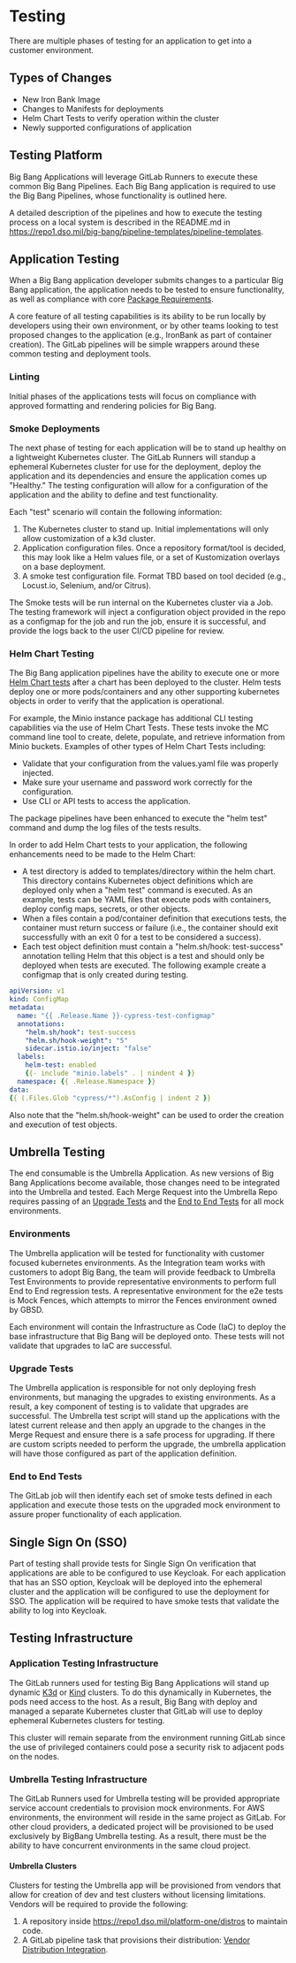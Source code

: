 # Testing

There are multiple phases of testing for an application to get into a customer environment.

## Types of Changes

* New Iron Bank Image
* Changes to Manifests for deployments
* Helm Chart Tests to verify operation within the cluster
* Newly supported configurations of application

## Testing Platform

Big Bang Applications will leverage GitLab Runners to execute these common Big Bang Pipelines. Each Big Bang application is required to use the Big Bang Pipelines, whose functionality is outlined here.

A detailed description of the pipelines and how to execute the testing process on a local system is described in the README.md in <https://repo1.dso.mil/big-bang/pipeline-templates/pipeline-templates>.  

## Application Testing

When a Big Bang application developer submits changes to a particular Big Bang application, the application needs to be tested to ensure functionality, as well as compliance with core [Package Requirements](./package-integration/index.md).  

A core feature of all testing capabilities is its ability to be run locally by developers using their own environment, or by other teams looking to test proposed changes to the application (e.g., IronBank as part of container creation). The GitLab pipelines will be simple wrappers around these common testing and deployment tools.

### Linting

Initial phases of the applications tests will focus on compliance with approved formatting and rendering policies for Big Bang.  

### Smoke Deployments

The next phase of testing for each application will be to stand up healthy on a lightweight Kubernetes cluster. The GitLab Runners will standup a ephemeral Kubernetes cluster for use for the deployment, deploy the application and its dependencies and ensure the application comes up "Healthy." The testing configuration will allow for a configuration of the application and the ability to define and test functionality.  

Each "test" scenario will contain the following information:

1. The Kubernetes cluster to stand up. Initial implementations will only allow customization of a k3d cluster.
2. Application configuration files. Once a repository format/tool is decided, this may look like a Helm values file, or a set of Kustomization overlays on a base deployment.
3. A smoke test configuration file. Format TBD based on tool decided (e.g., Locust.io, Selenium, and/or Citrus).

The Smoke tests will be run internal on the Kubernetes cluster via a Job. The testing framework will inject a configuration object provided in the repo as a configmap for the job and run the job, ensure it is successful, and provide the logs back to the user CI/CD pipeline for review.

### Helm Chart Testing

The Big Bang application pipelines have the ability to execute one or more [Helm Chart tests](https://helm.sh/docs/topics/chart_tests) after a chart has been deployed to the cluster. Helm tests deploy one or more pods/containers and any other supporting kubernetes objects in order to verify that the application is operational.
  
For example, the  Minio instance package has additional CLI testing capabilities via the use of Helm Chart Tests. These tests invoke the MC command line tool to create, delete, populate, and retrieve information from Minio buckets. Examples of other types of Helm Chart Tests including:

* Validate that your configuration from the values.yaml file was properly injected.
* Make sure your username and password work correctly for the configuration.
* Use CLI or API tests to access the application.

The package pipelines have been enhanced to execute the "helm test" command and dump the log files of the tests results.

In order to add Helm Chart tests to your application, the following enhancements need to be made to the Helm Chart:

* A test directory is added to templates/directory within the helm chart. This directory contains Kubernetes object definitions which are deployed only when a "helm test" command is executed.  As an example, tests can be YAML files that execute pods with containers, deploy config maps, secrets, or other objects.
* When a files contain a pod/container definition that executions tests, the container must return success or failure (i.e., the container should exit successfully with an exit 0 for a test to be considered a success).
* Each test object definition must contain a "helm.sh/hook: test-success" annotation telling Helm that this object is a test and should only be deployed when tests are executed. The following example create a configmap that is only created during testing.

```yaml
apiVersion: v1
kind: ConfigMap
metadata:
  name: "{{ .Release.Name }}-cypress-test-configmap"
  annotations:
    "helm.sh/hook": test-success
    "helm.sh/hook-weight": "5"
    sidecar.istio.io/inject: "false"
  labels:
    helm-test: enabled
    {{- include "minio.labels" . | nindent 4 }}
  namespace: {{ .Release.Namespace }}
data:
{{ (.Files.Glob "cypress/*").AsConfig | indent 2 }}

```

Also note that the "helm.sh/hook-weight" can be used to order the creation and execution of test objects.

## Umbrella Testing

The end consumable is the Umbrella Application. As new versions of Big Bang Applications become available, those changes need to be integrated into the Umbrella and tested. Each Merge Request into the Umbrella Repo requires passing of an [Upgrade Tests](#upgrade-tests) and the [End to End Tests](#end-to-end-tests) for all mock environments.

### Environments

The Umbrella application will be tested for functionality with customer focused kubernetes environments.  As the Integration team works with customers to adopt Big Bang, the team will provide feedback to Umbrella Test Environments to provide representative environments to perform full End to End regression tests. A representative environment for the e2e tests is Mock Fences, which attempts to mirror the Fences environment owned by GBSD.

Each environment will contain the Infrastructure as Code (IaC) to deploy the base infrastructure that Big Bang will be deployed onto. These tests will not validate that upgrades to IaC are successful.

### Upgrade Tests

The Umbrella application is responsible for not only deploying fresh environments, but managing the upgrades to existing environments. As a result, a key component of testing is to validate that upgrades are successful. The Umbrella test script will stand up the applications with the latest current release and then apply an upgrade to the changes in the Merge Request and ensure there is a safe process for upgrading. If there are custom scripts needed to perform the upgrade, the umbrella application will have those configured as part of the application definition.

### End to End Tests

The GitLab job will then identify each set of smoke tests defined in each application and execute those tests on the upgraded mock environment to assure proper functionality of each application.

## Single Sign On (SSO)

Part of testing shall provide tests for Single Sign On verification that applications are able to be configured to use Keycloak. For each application that has an SSO option, Keycloak will be deployed into the ephemeral cluster and the application will be configured to use the deployment for SSO. The application will be required to have smoke tests that validate the ability to log into Keycloak.

## Testing Infrastructure

### Application Testing Infrastructure

The GitLab runners used for testing Big Bang Applications will stand up dynamic [K3d](https://k3d.io/) or [Kind](https://kind.sigs.k8s.io/docs/) clusters. To do this dynamically in Kubernetes, the pods need access to the host. As a result, Big Bang with deploy and managed a separate Kubernetes cluster that GitLab will use to deploy ephemeral Kubernetes clusters for testing.

This cluster will remain separate from the environment running GitLab since the use of privileged containers could pose a security risk to adjacent pods on the nodes.

### Umbrella Testing Infrastructure

The GitLab Runners used for Umbrella testing will be provided appropriate service account credentials to provision mock environments. For AWS environments, the environment will reside in the same project as GitLab. For other cloud providers, a dedicated project will be provisioned to be used exclusively by BigBang Umbrella testing. As a result, there must be the ability to have concurrent environments in the same cloud project.

#### Umbrella Clusters

Clusters for testing the Umbrella app will be provisioned from vendors that allow for creation of dev and test clusters without licensing limitations. Vendors will be required to provide the following:

1. A repository inside <https://repo1.dso.mil/platform-one/distros> to maintain code.
2. A GitLab pipeline task that provisions their distribution: [Vendor Distribution Integration](vendor-distro-integration.md).
